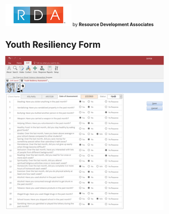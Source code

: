 ![RDA Logo](../img/RDA_transparent_210x70.png "RDA Logo") by **Resource Development Associates**

# Youth Resiliency Form

![Youth Resiliency](img/youthResiliency.png "Youth Resiliency Form")